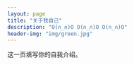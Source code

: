 ```yaml
---
layout: page
title: "关于我自己"
description: "O(∩_∩)O O(∩_∩)O O(∩_∩)O" 
header-img: "img/green.jpg"
---
```


这一页填写你的自我介绍。





